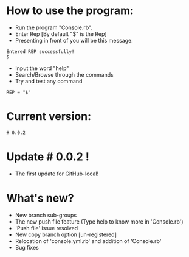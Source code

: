  # How to use the program:
 + Run the program "Console.rb".
 + Enter Rep [By default "$" is the Rep]
 + Presenting in front of you will be this message:
 ```
 Entered REP successfully!
 $
 ```
 + Input the word "help"
 + Search/Browse through the commands
 + Try and test any command
 ```
 REP = "$"
 ```

 # Current version:
 ```
 # 0.0.2
 ```
 # Update # 0.0.2 !
  - The first update for GitHub-local!
 # What's new?
  - New branch sub-groups
  - The new push file feature (Type help to know more in 'Console.rb')
  - 'Push file' issue resolved
  - New copy branch option [un-registered]
  - Relocation of 'console.yml.rb' and addition of 'Console.rb'
  - Bug fixes
